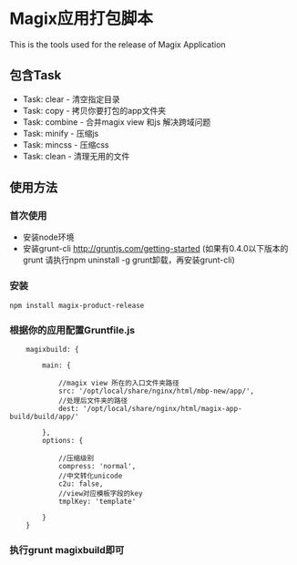 # Magix应用打包脚本

This is the tools used for the release of Magix Application 

## 包含Task
* Task: clear - 清空指定目录
* Task: copy - 拷贝你要打包的app文件夹
* Task: combine - 合并magix view 和js 解决跨域问题
* Task: minify - 压缩js
* Task: mincss - 压缩css
* Task: clean - 清理无用的文件

## 使用方法

### 首次使用
* 安装node环境
* 安装grunt-cli http://gruntjs.com/getting-started (如果有0.4.0以下版本的grunt 请执行npm uninstall -g grunt卸载，再安装grunt-cli)

### 安装
    npm install magix-product-release

### 根据你的应用配置Gruntfile.js

        magixbuild: {
            
            main: {

                //magix view 所在的入口文件夹路径
                src: '/opt/local/share/nginx/html/mbp-new/app/',
                //处理后文件夹的路径 
                dest: '/opt/local/share/nginx/html/magix-app-build/build/app/' 

            },
            options: {

                //压缩级别
                compress: 'normal', 
                //中文转化unicode
                c2u: false, 
                //view对应模板字段的key
                tmplKey: 'template' 

            }
        }


### 执行grunt magixbuild即可







